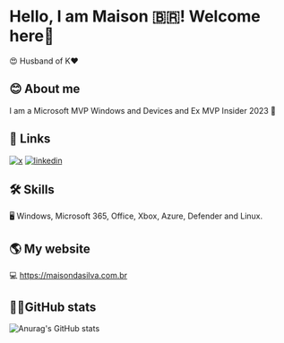 # Hello, I am Maison 🇧🇷! Welcome here👋
😍 Husband of K❤️

## 😊 About me

I am a Microsoft MVP Windows and Devices and Ex MVP Insider 2023 🚀

## 🔗 Links
[![x](https://img.shields.io/badge/x-1DA1F2?style=for-the-badge&logo=x&logoColor=white)](https://x.com/maisondasilva)
[![linkedin](https://img.shields.io/badge/linkedin-0A66C2?style=for-the-badge&logo=linkedin&logoColor=white)](https://www.linkedin.com/in/maisondasilva/)

## 🛠 Skills
🖥️ Windows, Microsoft 365, Office, Xbox, Azure, Defender and Linux.

## 🌎 My website
💻 https://maisondasilva.com.br

## 👩‍💻GitHub stats
![Anurag's GitHub stats](https://github-readme-stats.vercel.app/api?username=maisondasilva&show_icons=true&theme=transparent)
